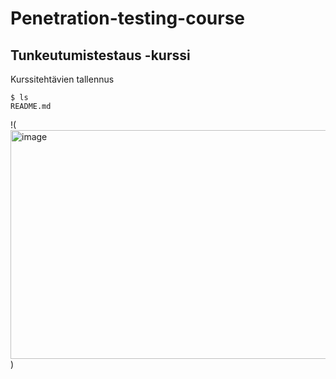 # Penetration-testing-course

## Tunkeutumistestaus -kurssi

Kurssitehtävien tallennus

    $ ls
    README.md

!(<img width="960" height="366" alt="image" src="https://github.com/user-attachments/assets/87a56b7f-5b43-4480-9cf7-5f218fa56156" />)

